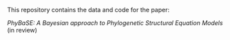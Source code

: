 This repository contains the data and code for the paper:

*PhyBaSE: A Bayesian approach to Phylogenetic Structural Equation Models* (in review)



